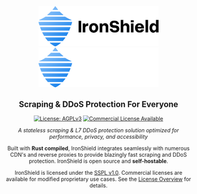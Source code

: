 <div align="center">
    <img src="/.github/assets/ironshield_logo_light_mode.svg#gh-light-mode-only" width="320"/>
    <img src="/.github/assets/ironshield_logo_dark_mode.svg#gh-dark-mode-only" width="320"/>

   ## Scraping & DDoS Protection For Everyone
   [![License: AGPLv3](https://img.shields.io/badge/license-AGPLv3-blue.svg)](https://github.com/IronShield-Tech/ironshield-api/blob/main/LICENSE)
   [![Commercial License Available](https://img.shields.io/badge/commercial%20license-available-orange)](https://github.com/IronShield-Tech/IronShield/blob/main/LICENSE_OVERVIEW.md)

   *A stateless scraping & L7 DDoS protection solution optimized for performance, privacy, and accessibility*

   Built with **Rust compiled**, IronShield integrates seamlessly with numerous CDN's and reverse proxies to provide blazingly fast scraping and DDoS protection. IronShield is open source and **self-hostable**.

</div>

<p align="center">
  IronShield is licensed under the <a href="https://github.com/IronShield-Tech/IronShield/blob/main/LICENSE">SSPL v1.0</a>.  
  Commercial licenses are available for modified proprietary use cases. See the <a href="https://github.com/IronShield-Tech/IronShield/blob/main/LICENSE_OVERVIEW.md">License Overview</a> for details.
</p>